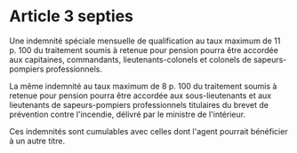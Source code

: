 # Article 3 septies

Une indemnité spéciale mensuelle de qualification au taux maximum de 11 p. 100 du traitement soumis à retenue pour pension pourra être accordée aux capitaines, commandants, lieutenants-colonels et colonels de sapeurs-pompiers professionnels.

La même indemnité au taux maximum de 8 p. 100 du traitement soumis à retenue pour pension pourra être accordée aux sous-lieutenants et aux lieutenants de sapeurs-pompiers professionnels titulaires du brevet de prévention contre l'incendie, délivré par le ministre de l'intérieur.

Ces indemnités sont cumulables avec celles dont l'agent pourrait bénéficier à un autre titre.

